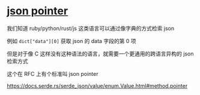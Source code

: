 # [json pointer](/2022/06/json_pointer.md)

我们知道 ruby/python/rust/js 这类语言可以通过像字典的方式检索 json

例如 `dict["data"][0]` 获取 json 的 data 字段的第 0 项

但是对于像 C 这样没有这种语法的语言，就需要一个更通用的跨语言异构的 json 检索方式

这个在 RFC 上有个标准叫 json pointer

<https://docs.serde.rs/serde_json/value/enum.Value.html#method.pointer>

